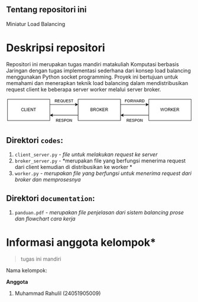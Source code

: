 Tentang repositori ini
---
Miniatur Load Balancing


# Deskripsi repositori


Repositori ini merupakan tugas mandiri matakuliah Komputasi berbasis Jaringan dengan tugas implementasi sederhana dari konsep load balancing menggunakan Python socket programming. Proyek ini bertujuan untuk memahami dan menerapkan teknik load balancing dalam mendistribusikan request client ke beberapa server worker melalui server broker.



![flowchart](images/balancing.jpg)

## Direktori `codes`:
1. `client_server.py` - *file untuk melakukan request ke server*
2. `broker_server.py` - *merupakan file yang berfungsi menerima request dari client kemudian di distribusikan ke worker *
3. `worker.py` - *merupakan file yang berfungsi untuk menerima request dari broker dan memprosesnya*

## Direktori `documentation`:
1. `panduan.pdf` - *merupakan file penjelasan dari sistem balancing prose dan flowchart cara kerja*

# Informasi anggota kelompok*
> tugas ini mandiri

Nama kelompok:

**Anggota**
1. Muhammad Rahulil  (24051905009)
